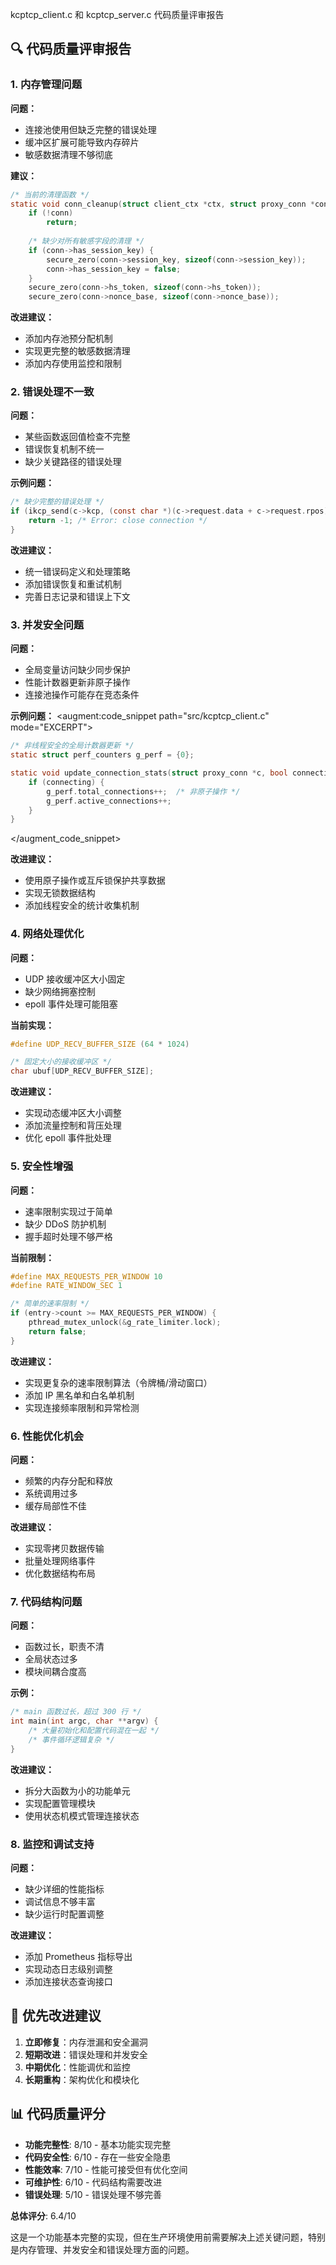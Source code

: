 kcptcp_client.c 和 kcptcp_server.c 代码质量评审报告

## 🔍 代码质量评审报告

### 1. **内存管理问题**

**问题：**
- 连接池使用但缺乏完整的错误处理
- 缓冲区扩展可能导致内存碎片
- 敏感数据清理不够彻底

**建议：**
````c path=src/kcptcp_client.c mode=EXCERPT
/* 当前的清理函数 */
static void conn_cleanup(struct client_ctx *ctx, struct proxy_conn *conn) {
    if (!conn)
        return;
    
    /* 缺少对所有敏感字段的清理 */
    if (conn->has_session_key) {
        secure_zero(conn->session_key, sizeof(conn->session_key));
        conn->has_session_key = false;
    }
    secure_zero(conn->hs_token, sizeof(conn->hs_token));
    secure_zero(conn->nonce_base, sizeof(conn->nonce_base));
````

**改进建议：**
- 添加内存池预分配机制
- 实现更完整的敏感数据清理
- 添加内存使用监控和限制

### 2. **错误处理不一致**

**问题：**
- 某些函数返回值检查不完整
- 错误恢复机制不统一
- 缺少关键路径的错误处理

**示例问题：**
````c path=src/kcptcp_client.c mode=EXCERPT
/* 缺少完整的错误处理 */
if (ikcp_send(c->kcp, (const char *)(c->request.data + c->request.rpos), (int)remain) < 0) {
    return -1; /* Error: close connection */
}
````

**改进建议：**
- 统一错误码定义和处理策略
- 添加错误恢复和重试机制
- 完善日志记录和错误上下文

### 3. **并发安全问题**

**问题：**
- 全局变量访问缺少同步保护
- 性能计数器更新非原子操作
- 连接池操作可能存在竞态条件

**示例问题：**
<augment:code_snippet path="src/kcptcp_client.c" mode="EXCERPT">
```c
/* 非线程安全的全局计数器更新 */
static struct perf_counters g_perf = {0};

static void update_connection_stats(struct proxy_conn *c, bool connecting) {
    if (connecting) {
        g_perf.total_connections++;  /* 非原子操作 */
        g_perf.active_connections++;
    }
}
```
</augment_code_snippet>

**改进建议：**
- 使用原子操作或互斥锁保护共享数据
- 实现无锁数据结构
- 添加线程安全的统计收集机制

### 4. **网络处理优化**

**问题：**
- UDP 接收缓冲区大小固定
- 缺少网络拥塞控制
- epoll 事件处理可能阻塞

**当前实现：**
````c path=src/kcptcp_client.c mode=EXCERPT
#define UDP_RECV_BUFFER_SIZE (64 * 1024)

/* 固定大小的接收缓冲区 */
char ubuf[UDP_RECV_BUFFER_SIZE];
````

**改进建议：**
- 实现动态缓冲区大小调整
- 添加流量控制和背压处理
- 优化 epoll 事件批处理

### 5. **安全性增强**

**问题：**
- 速率限制实现过于简单
- 缺少 DDoS 防护机制
- 握手超时处理不够严格

**当前限制：**
````c path=src/kcptcp_server.c mode=EXCERPT
#define MAX_REQUESTS_PER_WINDOW 10
#define RATE_WINDOW_SEC 1

/* 简单的速率限制 */
if (entry->count >= MAX_REQUESTS_PER_WINDOW) {
    pthread_mutex_unlock(&g_rate_limiter.lock);
    return false;
}
````

**改进建议：**
- 实现更复杂的速率限制算法（令牌桶/滑动窗口）
- 添加 IP 黑名单和白名单机制
- 实现连接频率限制和异常检测

### 6. **性能优化机会**

**问题：**
- 频繁的内存分配和释放
- 系统调用过多
- 缓存局部性不佳

**改进建议：**
- 实现零拷贝数据传输
- 批量处理网络事件
- 优化数据结构布局

### 7. **代码结构问题**

**问题：**
- 函数过长，职责不清
- 全局状态过多
- 模块间耦合度高

**示例：**
````c path=src/kcptcp_client.c mode=EXCERPT
/* main 函数过长，超过 300 行 */
int main(int argc, char **argv) {
    /* 大量初始化和配置代码混在一起 */
    /* 事件循环逻辑复杂 */
}
````

**改进建议：**
- 拆分大函数为小的功能单元
- 实现配置管理模块
- 使用状态机模式管理连接状态

### 8. **监控和调试支持**

**问题：**
- 缺少详细的性能指标
- 调试信息不够丰富
- 缺少运行时配置调整

**改进建议：**
- 添加 Prometheus 指标导出
- 实现动态日志级别调整
- 添加连接状态查询接口

## 🚀 优先改进建议

1. **立即修复**：内存泄漏和安全漏洞
2. **短期改进**：错误处理和并发安全
3. **中期优化**：性能调优和监控
4. **长期重构**：架构优化和模块化

## 📊 代码质量评分

- **功能完整性**: 8/10 - 基本功能实现完整
- **代码安全性**: 6/10 - 存在一些安全隐患
- **性能效率**: 7/10 - 性能可接受但有优化空间
- **可维护性**: 6/10 - 代码结构需要改进
- **错误处理**: 5/10 - 错误处理不够完善

**总体评分**: 6.4/10

这是一个功能基本完整的实现，但在生产环境使用前需要解决上述关键问题，特别是内存管理、并发安全和错误处理方面的问题。
